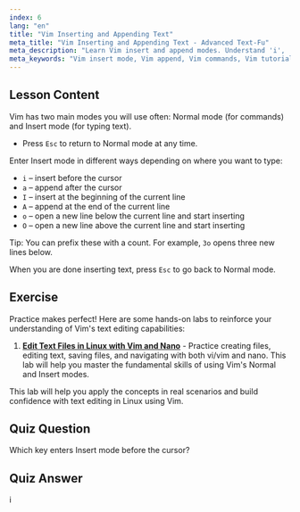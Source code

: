 ```yaml
---
index: 6
lang: "en"
title: "Vim Inserting and Appending Text"
meta_title: "Vim Inserting and Appending Text - Advanced Text-Fu"
meta_description: "Learn Vim insert and append modes. Understand 'i', 'a', 'I', 'A', 'o', 'O' commands for efficient text editing. Improve your Vim skills now!"
meta_keywords: "Vim insert mode, Vim append, Vim commands, Vim tutorial, Linux text editor, beginner Vim, Vim guide, Vim 'i' 'a'"
---
```


## Lesson Content

Vim has two main modes you will use often: Normal mode (for commands) and Insert mode (for typing text).

- Press `Esc` to return to Normal mode at any time.

Enter Insert mode in different ways depending on where you want to type:

- `i` – insert before the cursor
- `a` – append after the cursor
- `I` – insert at the beginning of the current line
- `A` – append at the end of the current line
- `o` – open a new line below the current line and start inserting
- `O` – open a new line above the current line and start inserting

Tip: You can prefix these with a count. For example, `3o` opens three new lines below.

When you are done inserting text, press `Esc` to go back to Normal mode.

## Exercise

Practice makes perfect! Here are some hands-on labs to reinforce your understanding of Vim's text editing capabilities:

1. **[Edit Text Files in Linux with Vim and Nano](https://labex.io/labs/comptia-edit-text-files-in-linux-with-vim-and-nano-591076)** - Practice creating files, editing text, saving files, and navigating with both vi/vim and nano. This lab will help you master the fundamental skills of using Vim's Normal and Insert modes.

This lab will help you apply the concepts in real scenarios and build confidence with text editing in Linux using Vim.

## Quiz Question

Which key enters Insert mode before the cursor?

## Quiz Answer

i
